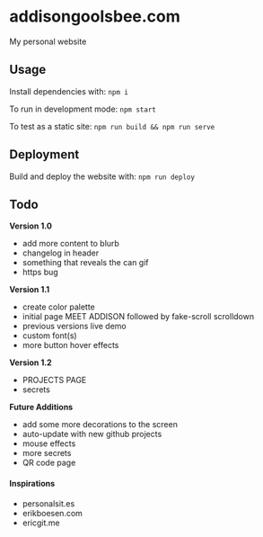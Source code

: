 # addisongoolsbee.com

My personal website

## Usage

Install dependencies with: `npm i`

To run in development mode: `npm start`

To test as a static site: `npm run build && npm run serve`

## Deployment

Build and deploy the website with: `npm run deploy`

## Todo

**Version 1.0**
- add more content to blurb
- changelog in header
- something that reveals the can gif
- https bug

**Version 1.1**
- create color palette
- initial page MEET ADDISON followed by fake-scroll scrolldown
- previous versions live demo
- custom font(s)
- more button hover effects

**Version 1.2**
- PROJECTS PAGE
- secrets


**Future Additions**
- add some more decorations to the screen
- auto-update with new github projects
- mouse effects
- more secrets
- QR code page


#### Inspirations
- personalsit.es
- erikboesen.com
- ericgit.me
